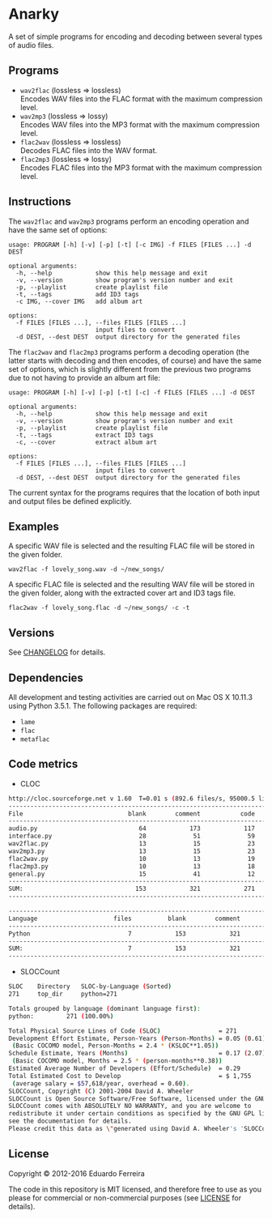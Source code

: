 # Anarky

A set of simple programs for encoding and decoding between several types of
audio files.

## Programs

* `wav2flac` (lossless => lossless)  
Encodes WAV files into the FLAC format with the maximum compression level.
* `wav2mp3` (lossless => lossy)  
Encodes WAV files into the MP3 format with the maximum compression level.
* `flac2wav` (lossless => lossless)  
Decodes FLAC files into the WAV format.
* `flac2mp3` (lossless => lossy)  
Encodes FLAC files into the MP3 format with the maximum compression level.

## Instructions

The `wav2flac` and `wav2mp3` programs perform an encoding operation and have
the same set of options:

    usage: PROGRAM [-h] [-v] [-p] [-t] [-c IMG] -f FILES [FILES ...] -d DEST

    optional arguments:
      -h, --help            show this help message and exit
      -v, --version         show program's version number and exit
      -p, --playlist        create playlist file
      -t, --tags            add ID3 tags
      -c IMG, --cover IMG   add album art

    options:
      -f FILES [FILES ...], --files FILES [FILES ...]
                            input files to convert
      -d DEST, --dest DEST  output directory for the generated files

The `flac2wav` and `flac2mp3` programs perform a decoding operation (the latter
starts with decoding and then encodes, of course) and have the same set of
options, which is slightly different from the previous two programs due to not
having to provide an album art file:

    usage: PROGRAM [-h] [-v] [-p] [-t] [-c] -f FILES [FILES ...] -d DEST

    optional arguments:
      -h, --help            show this help message and exit
      -v, --version         show program's version number and exit
      -p, --playlist        create playlist file
      -t, --tags            extract ID3 tags
      -c, --cover           extract album art

    options:
      -f FILES [FILES ...], --files FILES [FILES ...]
                            input files to convert
      -d DEST, --dest DEST  output directory for the generated files

The current syntax for the programs requires that the location of both input
and output files be defined explicitly.

## Examples

A specific WAV file is selected and the resulting FLAC file will be stored in
the given folder.

    wav2flac -f lovely_song.wav -d ~/new_songs/

A specific FLAC file is selected and the resulting WAV file will be stored in
the given folder, along with the extracted cover art and ID3 tags file.

    flac2wav -f lovely_song.flac -d ~/new_songs/ -c -t

## Versions

See [CHANGELOG](CHANGELOG.md) for details.

## Dependencies

All development and testing activities are carried out on Mac OS X 10.11.3 using
Python 3.5.1. The following packages are required:

* `lame`
* `flac`
* `metaflac`

## Code metrics

* CLOC

```sh
http://cloc.sourceforge.net v 1.60  T=0.01 s (892.6 files/s, 95000.5 lines/s)
-------------------------------------------------------------------------------
File                             blank        comment           code
-------------------------------------------------------------------------------
audio.py                            64            173            117
interface.py                        28             51             59
wav2flac.py                         13             15             23
wav2mp3.py                          13             15             23
flac2wav.py                         10             13             19
flac2mp3.py                         10             13             18
general.py                          15             41             12
-------------------------------------------------------------------------------
SUM:                               153            321            271
-------------------------------------------------------------------------------

-------------------------------------------------------------------------------
Language                     files          blank        comment           code
-------------------------------------------------------------------------------
Python                           7            153            321            271
-------------------------------------------------------------------------------
SUM:                             7            153            321            271
-------------------------------------------------------------------------------
```

* SLOCCount

```sh
SLOC	Directory	SLOC-by-Language (Sorted)
271     top_dir     python=271

Totals grouped by language (dominant language first):
python:         271 (100.00%)

Total Physical Source Lines of Code (SLOC)                = 271
Development Effort Estimate, Person-Years (Person-Months) = 0.05 (0.61)
 (Basic COCOMO model, Person-Months = 2.4 * (KSLOC**1.05))
Schedule Estimate, Years (Months)                         = 0.17 (2.07)
 (Basic COCOMO model, Months = 2.5 * (person-months**0.38))
Estimated Average Number of Developers (Effort/Schedule)  = 0.29
Total Estimated Cost to Develop                           = $ 1,755
 (average salary = $57,618/year, overhead = 0.60).
SLOCCount, Copyright (C) 2001-2004 David A. Wheeler
SLOCCount is Open Source Software/Free Software, licensed under the GNU GPL.
SLOCCount comes with ABSOLUTELY NO WARRANTY, and you are welcome to
redistribute it under certain conditions as specified by the GNU GPL license;
see the documentation for details.
Please credit this data as \"generated using David A. Wheeler's 'SLOCCount'.\"
```

## License

Copyright © 2012-2016 Eduardo Ferreira

The code in this repository is MIT licensed, and therefore free to use as you
please for commercial or non-commercial purposes (see [LICENSE](LICENSE) for
details).

